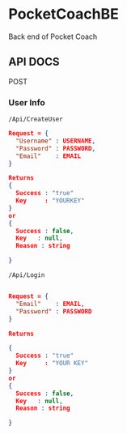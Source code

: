 # PocketCoachBE
Back end of Pocket Coach


## API DOCS
POST
### User Info
`/Api/CreateUser`
```json
Request = {
  "Username" : USERNAME,
  "Password" : PASSWORD,
  "Email"    : EMAIL
}

Returns
{
  Success : "true"
  Key     : "YOURKEY"
}
or
{
  Success : false,
  Key   : null,
  Reason : string

}
```

`/Api/Login`
```json

Request = {
  "Email"    : EMAIL,
  "Password" : PASSWORD
}

Returns

{
  Success : "true"
  Key     : "YOUR KEY"
}
or
{
  Success : false,
  Key   : null,
  Reason : string

}

```
